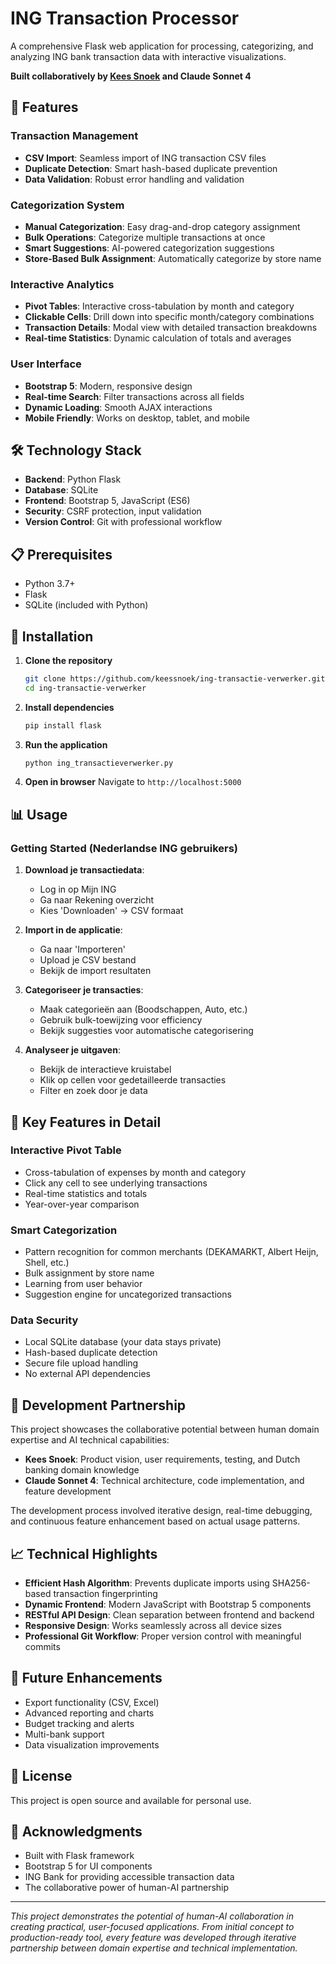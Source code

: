 # ING Transaction Processor

A comprehensive Flask web application for processing, categorizing, and analyzing ING bank transaction data with interactive visualizations.

**Built collaboratively by [Kees Snoek](https://github.com/keessnoek) and Claude Sonnet 4**

## 🚀 Features

### Transaction Management
- **CSV Import**: Seamless import of ING transaction CSV files
- **Duplicate Detection**: Smart hash-based duplicate prevention
- **Data Validation**: Robust error handling and validation

### Categorization System
- **Manual Categorization**: Easy drag-and-drop category assignment
- **Bulk Operations**: Categorize multiple transactions at once
- **Smart Suggestions**: AI-powered categorization suggestions
- **Store-Based Bulk Assignment**: Automatically categorize by store name

### Interactive Analytics
- **Pivot Tables**: Interactive cross-tabulation by month and category
- **Clickable Cells**: Drill down into specific month/category combinations
- **Transaction Details**: Modal view with detailed transaction breakdowns
- **Real-time Statistics**: Dynamic calculation of totals and averages

### User Interface
- **Bootstrap 5**: Modern, responsive design
- **Real-time Search**: Filter transactions across all fields
- **Dynamic Loading**: Smooth AJAX interactions
- **Mobile Friendly**: Works on desktop, tablet, and mobile

## 🛠️ Technology Stack

- **Backend**: Python Flask
- **Database**: SQLite
- **Frontend**: Bootstrap 5, JavaScript (ES6)
- **Security**: CSRF protection, input validation
- **Version Control**: Git with professional workflow

## 📋 Prerequisites

- Python 3.7+
- Flask
- SQLite (included with Python)

## 🔧 Installation

1. **Clone the repository**
   ```bash
   git clone https://github.com/keessnoek/ing-transactie-verwerker.git
   cd ing-transactie-verwerker
   ```

2. **Install dependencies**
   ```bash
   pip install flask
   ```

3. **Run the application**
   ```bash
   python ing_transactieverwerker.py
   ```

4. **Open in browser**
   Navigate to `http://localhost:5000`

## 📊 Usage

### Getting Started (Nederlandse ING gebruikers)

1. **Download je transactiedata**:
   - Log in op Mijn ING
   - Ga naar Rekening overzicht
   - Kies 'Downloaden' → CSV formaat

2. **Import in de applicatie**:
   - Ga naar 'Importeren'
   - Upload je CSV bestand
   - Bekijk de import resultaten

3. **Categoriseer je transacties**:
   - Maak categorieën aan (Boodschappen, Auto, etc.)
   - Gebruik bulk-toewijzing voor efficiency
   - Bekijk suggesties voor automatische categorisering

4. **Analyseer je uitgaven**:
   - Bekijk de interactieve kruistabel
   - Klik op cellen voor gedetailleerde transacties
   - Filter en zoek door je data

## 🎯 Key Features in Detail

### Interactive Pivot Table
- Cross-tabulation of expenses by month and category
- Click any cell to see underlying transactions
- Real-time statistics and totals
- Year-over-year comparison

### Smart Categorization
- Pattern recognition for common merchants (DEKAMARKT, Albert Heijn, Shell, etc.)
- Bulk assignment by store name
- Learning from user behavior
- Suggestion engine for uncategorized transactions

### Data Security
- Local SQLite database (your data stays private)
- Hash-based duplicate detection
- Secure file upload handling
- No external API dependencies

## 🤝 Development Partnership

This project showcases the collaborative potential between human domain expertise and AI technical capabilities:

- **Kees Snoek**: Product vision, user requirements, testing, and Dutch banking domain knowledge
- **Claude Sonnet 4**: Technical architecture, code implementation, and feature development

The development process involved iterative design, real-time debugging, and continuous feature enhancement based on actual usage patterns.

## 📈 Technical Highlights

- **Efficient Hash Algorithm**: Prevents duplicate imports using SHA256-based transaction fingerprinting
- **Dynamic Frontend**: Modern JavaScript with Bootstrap 5 components
- **RESTful API Design**: Clean separation between frontend and backend
- **Responsive Design**: Works seamlessly across all device sizes
- **Professional Git Workflow**: Proper version control with meaningful commits

## 🔮 Future Enhancements

- Export functionality (CSV, Excel)
- Advanced reporting and charts
- Budget tracking and alerts
- Multi-bank support
- Data visualization improvements

## 📄 License

This project is open source and available for personal use.

## 🙏 Acknowledgments

- Built with Flask framework
- Bootstrap 5 for UI components
- ING Bank for providing accessible transaction data
- The collaborative power of human-AI partnership

---

*This project demonstrates the potential of human-AI collaboration in creating practical, user-focused applications. From initial concept to production-ready tool, every feature was developed through iterative partnership between domain expertise and technical implementation.*
